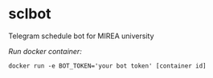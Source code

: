 # sclbot
Telegram schedule bot for MIREA university

*Run docker container:*

```
docker run -e BOT_TOKEN='your bot token' [container id]
```
